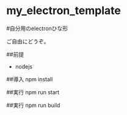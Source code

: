 my_electron_template
=====================

#自分用のelectronひな形

ご自由にどうぞ。

##前提
* nodejs

##導入
    npm install

##実行
    npm run start

##実行
    npm run build

